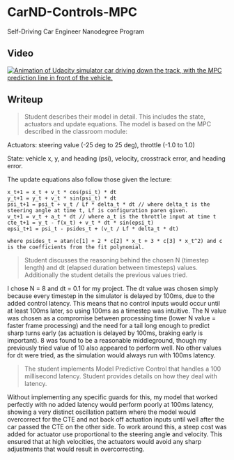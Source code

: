 # CarND-Controls-MPC
Self-Driving Car Engineer Nanodegree Program

## Video

<a href="output/mpc.mp4"><img src="output/mpc.gif" alt="Animation of Udacity simulator car driving down the track, with the MPC prediction line in front of the vehicle."></a>

## Writeup

>Student describes their model in detail. This includes the state, actuators and update equations.
The model is based on the MPC described in the classroom module:

Actuators: steering value (-25 deg to 25 deg), throttle (-1.0 to 1.0)

State: vehicle x, y, and heading (psi), velocity, crosstrack error, and heading error.

The update equations also follow those given the lecture:

```
x_t+1 = x_t + v_t * cos(psi_t) * dt
y_t+1 = y_t + v_t * sin(psi_t) * dt
psi_t+1 = psi_t + v_t / Lf * delta_t * dt // where delta_t is the steering angle at time t, Lf is configuration paren given.
v_t+1 = v_t + a_t * dt // where a_t is the throttle input at time t
cte_t+1 = y_t - f(x_t) + v_t * dt * sin(epsi_t)
epsi_t+1 = psi_t - psides_t + (v_t / Lf * delta_t * dt)

where psides_t = atan(c[1] + 2 * c[2] * x_t + 3 * c[3] * x_t^2) and c is the coefficients from the fit polynomial.
```

>Student discusses the reasoning behind the chosen N (timestep length) and dt (elapsed duration between timesteps) values. Additionally the student details the previous values tried.

I chose N = 8 and dt = 0.1 for my project. The dt value was chosen simply because every timestep in the simulator is delayed by 100ms, due to the added control latency. This means that no control inputs would occur until at least 100ms later, so using 100ms as a timestep was intuitive. The N value was chosen as a compromise between processing time (lower N value = faster frame processing) and the need for a tail long enough to predict sharp turns early (as actuation is delayed by 100ms, braking early is important). 8 was found to be a reasonable middleground, though my previously tried value of 10 also appeared to perform well. No other values for dt were tried, as the simulation would always run with 100ms latency.

>The student implements Model Predictive Control that handles a 100 millisecond latency. Student provides details on how they deal with latency.

Without implementing any specific guards for this, my model that worked perfectly with no added latency would perform poorly at 100ms latency, showing a very distinct oscillation pattern where the model would overcorrect for the CTE and not back off actuation inputs until well after the car passed the CTE on the other side. To work around this, a steep cost was added for actuator use proportional to the steering angle and velocity. This ensured that at high velocities, the actuators would avoid any sharp adjustments that would result in overcorrecting.
